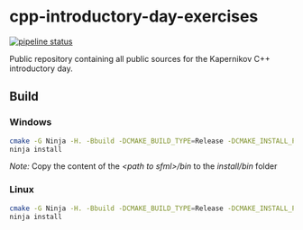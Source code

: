 # cpp-introductory-day-exercises
[![pipeline status](https://gitlab.com/Kapernikov/Intern/cpp-introductory-day-exercises/badges/master/pipeline.svg)](https://gitlab.com/Kapernikov/Intern/cpp-introductory-day-exercises/commits/master)

Public repository containing all public sources for the Kapernikov C++ introductory day.

## Build
### Windows
```Bash
cmake -G Ninja -H. -Bbuild -DCMAKE_BUILD_TYPE=Release -DCMAKE_INSTALL_PREFIX=install -DENABLE_SOLUTIONS=OFF -DSFML_INCLUDE_DIRS=<path to sfml>\include -DSFML_LIBRARY_DIRS=<path to sfml>\SFML-2.5.0\lib
ninja install
```
_Note:_ Copy the content of the _\<path to sfml\>/bin_ to the _install/bin_ folder

### Linux
```Bash
cmake -G Ninja -H. -Bbuild -DCMAKE_BUILD_TYPE=Release -DCMAKE_INSTALL_PREFIX=install
ninja install
```
